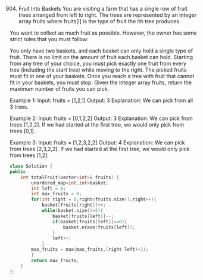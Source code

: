 904. Fruit Into Baskets
You are visiting a farm that has a single row of fruit trees arranged from left to right. The trees are represented by an integer array fruits where fruits[i] is the type of fruit the ith tree produces.

You want to collect as much fruit as possible. However, the owner has some strict rules that you must follow:

You only have two baskets, and each basket can only hold a single type of fruit. There is no limit on the amount of fruit each basket can hold.
Starting from any tree of your choice, you must pick exactly one fruit from every tree (including the start tree) while moving to the right. The picked fruits must fit in one of your baskets.
Once you reach a tree with fruit that cannot fit in your baskets, you must stop.
Given the integer array fruits, return the maximum number of fruits you can pick.

Example 1:
Input: fruits = [1,2,1]
Output: 3
Explanation: We can pick from all 3 trees.

Example 2:
Input: fruits = [0,1,2,2]
Output: 3
Explanation: We can pick from trees [1,2,2].
If we had started at the first tree, we would only pick from trees [0,1].

Example 3:
Input: fruits = [1,2,3,2,2]
Output: 4
Explanation: We can pick from trees [2,3,2,2].
If we had started at the first tree, we would only pick from trees [1,2].

```cpp
class Solution {
public:
    int totalFruit(vector<int>& fruits) {
        unordered_map<int,int>basket;
        int left = 0;
        int max_fruits = 0;
        for(int right = 0;right<fruits.size();right++){
            basket[fruits[right]]++;
            while(basket.size()>2){
                basket[fruits[left]]--;
                if(basket[fruits[left]]==0){
                    basket.erase(fruits[left]);
                }
                left++;
            }
        max_fruits = max(max_fruits,(right-left)+1);
        }
        return max_fruits;
    }
};
```

